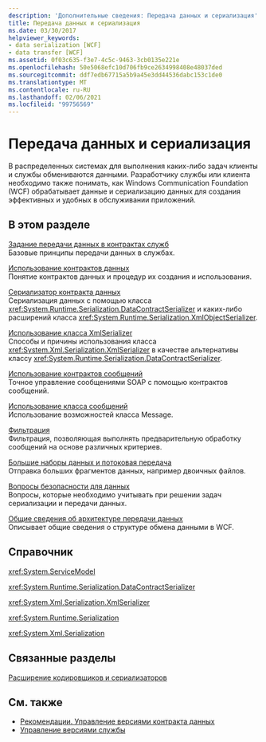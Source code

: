 ```yaml
---
description: 'Дополнительные сведения: Передача данных и сериализация'
title: Передача данных и сериализация
ms.date: 03/30/2017
helpviewer_keywords:
- data serialization [WCF]
- data transfer [WCF]
ms.assetid: 0f03c635-f3e7-4c5c-9463-3cb0135e221e
ms.openlocfilehash: 50e5068efc10d706fb9ce2634998408e48037ded
ms.sourcegitcommit: ddf7edb67715a5b9a45e3dd44536dabc153c1de0
ms.translationtype: MT
ms.contentlocale: ru-RU
ms.lasthandoff: 02/06/2021
ms.locfileid: "99756569"
---
```

# <a name="data-transfer-and-serialization"></a>Передача данных и сериализация

В распределенных системах для выполнения каких-либо задач клиенты и службы обмениваются данными. Разработчику службы или клиента необходимо также понимать, как Windows Communication Foundation (WCF) обрабатывает данные и сериализацию данных для создания эффективных и удобных в обслуживании приложений.  
  
## <a name="in-this-section"></a>В этом разделе  

 [Задание передачи данных в контрактах служб](specifying-data-transfer-in-service-contracts.md)  
 Базовые принципы передачи данных в службах.  
  
 [Использование контрактов данных](using-data-contracts.md)  
 Понятие контрактов данных и процедур их создания и использования.  
  
 [Сериализатор контракта данных](data-contract-serializer.md)  
 Сериализация данных с помощью класса <xref:System.Runtime.Serialization.DataContractSerializer> и каких-либо расширений класса <xref:System.Runtime.Serialization.XmlObjectSerializer>.  
  
 [Использование класса XmlSerializer](using-the-xmlserializer-class.md)  
 Способы и причины использования класса <xref:System.Xml.Serialization.XmlSerializer> в качестве альтернативы классу <xref:System.Runtime.Serialization.DataContractSerializer>.  
  
 [Использование контрактов сообщений](using-message-contracts.md)  
 Точное управление сообщениями SOAP с помощью контрактов сообщений.  
  
 [Использование класса сообщений](using-the-message-class.md)  
 Использование возможностей класса Message.  
  
 [Фильтрация](filtering.md)  
 Фильтрация, позволяющая выполнять предварительную обработку сообщений на основе различных критериев.  
  
 [Большие наборы данных и потоковая передача](large-data-and-streaming.md)  
 Отправка больших фрагментов данных, например двоичных файлов.  
  
 [Вопросы безопасности для данных](security-considerations-for-data.md)  
 Вопросы, которые необходимо учитывать при решении задач сериализации и передачи данных.  
  
 [Общие сведения об архитектуре передачи данных](data-transfer-architectural-overview.md)  
 Описывает общие сведения о структуре обмена данными в WCF.  
  
## <a name="reference"></a>Справочник  

 <xref:System.ServiceModel>  
  
 <xref:System.Runtime.Serialization.DataContractSerializer>  
  
 <xref:System.Xml.Serialization.XmlSerializer>  
  
 <xref:System.Runtime.Serialization>  
  
 <xref:System.Xml.Serialization>  
  
## <a name="related-sections"></a>Связанные разделы  

 [Расширение кодировщиков и сериализаторов](../extending/extending-encoders-and-serializers.md)  
  
## <a name="see-also"></a>См. также

- [Рекомендации. Управление версиями контракта данных](../best-practices-data-contract-versioning.md)
- [Управление версиями службы](../service-versioning.md)
